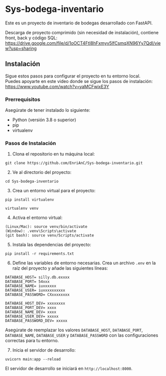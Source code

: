 # Sys-bodega-inventario

Este es un proyecto de inventario de bodegas desarrollado con FastAPI.

Descarga de proyecto comprimido (sin necesidad de instalación), contiene front, back y código SQL: https://drive.google.com/file/d/1oOCT4FtI8hFxmyv5lfCsmqXN96Yy7QdI/view?usp=sharing

## Instalación

Sigue estos pasos para configurar el proyecto en tu entorno local.\
Puedes apoyarte en este video donde se sigue los pasos de instalación: https://www.youtube.com/watch?v=yaMCFwixE3Y

### Prerrequisitos

Asegúrate de tener instalado lo siguiente:

- Python (versión 3.8 o superior)
- pip
- virtualenv

### Pasos de Instalación

1. Clona el repositorio en tu máquina local:
~~~
git clone https://github.com/EnriAnC/Sys-bodega-inventario.git
~~~
2. Ve al directorio del proyecto:
~~~
cd Sys-bodega-inventario
~~~
3. Crea un entorno virtual para el proyecto:
~~~
pip install virtualenv
~~~
~~~
virtualenv venv
~~~
4. Activa el entorno virtual:
~~~
(Linux/Mac): source venv/bin/activate
(Window): .venv\Scripts\activate
(git bash): source venv/Scripts/activate
~~~
5. Instala las dependencias del proyecto:
~~~
pip install -r requirements.txt
~~~
6. Define las variables de entorno necesarias. Crea un archivo `.env` en la raíz del proyecto y añade las siguientes líneas:
~~~
DATABASE_HOST= silly.db.exxxx
DATABASE_PORT= 54xxx
DATABASE_NAME= iuxxxxxx
DATABASE_USER= iuxxxxxxxxxx
DATABASE_PASSWORD= CXxxxxxxxx

DATABASE_HOST_DEV= xxxxxxxx
DATABASE_PORT_DEV= xxxx
DATABASE_NAME_DEV= xxxx
DATABASE_USER_DEV= xxxxx
DATABASE_PASSWORD_DEV= xxxxx
~~~
Asegúrate de reemplazar los valores `DATABASE_HOST`, `DATABASE_PORT`, `DATABASE_NAME`, `DATABASE_USER` y `DATABASE_PASSWORD` con las configuraciones correctas para tu entorno.

7. Inicia el servidor de desarrollo:
~~~
uvicorn main:app --reload
~~~
El servidor de desarrollo se iniciará en `http://localhost:8000`.
